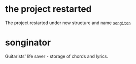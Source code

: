 # the project restarted

The project restarted under new structure and name [`songiton`](https://github.com/gr4viton/songiton)

# songinator
Guitarists' life saver - storage of chords and lyrics.
